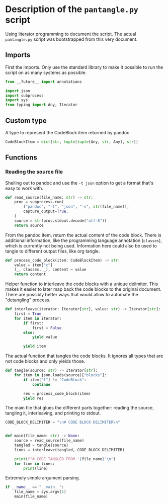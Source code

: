 # Description of the `pantangle.py` script

Using literator programming to document the script. The actual `pantangle.py` script was bootstrapped from this very document.

## Imports

First the imports. Only use the standard library to make it possible to run the script on as many systems as possible.

```python
from __future__ import annotations

import json
import subprocess
import sys
from typing import Any, Iterator
```

## Custom type

A type to represent the CodeBlock item returned by pandoc

```python
CodeBlockItem = dict[str, tuple[tuple[Any, str, Any], str]]
```

## Functions

### Reading the source file

Shelling out to pandoc and use the `-t json` option to get a format that's easy
to work with.

```python
def read_source(file_name: str) -> str:
    proc = subprocess.run(
        ["pandoc", "-t", "json", "-s", str(file_name)],
        capture_output=True,
    )
    source = str(proc.stdout.decode("utf-8"))
    return source
```

From the pandoc item, return the actual content of the code block. There is additional information, like the programming language annotation (`classes`), which is currently not being used. Information here could also be used to tangle to different output files, like org tangle.

```python
def process_code_block(item: CodeBlockItem) -> str:
    value = item["c"]
    (_, classes, _), content = value
    return content
```

Helper function to interleave the code blocks with a unique delimiter. This makes it easier to later map back the code blocks to the original document. There are possibly better ways that would allow to automate the "detangling" process.

```python
def interleave(iterator: Iterator[str], value: str) -> Iterator[str]:
    first = True
    for item in iterator:
        if first:
            first = False
        else:
            yield value

        yield item
```

The actual function that tangles the code blocks. It ignores all types that are not code blocks and only yields those.

```python
def tangle(source: str) -> Iterator[str]:
    for item in json.loads(source)["blocks"]:
        if item["t"] != "CodeBlock":
            continue

        res = process_code_block(item)
        yield res
```

The main file that glues the different parts together: reading the source, tangling it, interleaving, and printing to stdout.

```python
CODE_BLOCK_DELIMITER = "\n# CODE BLOCK DELIMITER\n"


def main(file_name: str) -> None:
    source = read_source(file_name)
    tangled = tangle(source)
    lines = interleave(tangled, CODE_BLOCK_DELIMITER)

    print(f"# CODE TANGLED FROM '{file_name}'\n")
    for line in lines:
        print(line)
```

Extremely simple argument parsing.

```python
if __name__ == "__main__":
    file_name = sys.argv[1]
    main(file_name)
```
